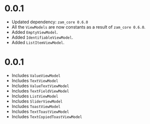 # 0.0.1
- Updated dependency: `zam_core 0.6.0`
- All the `ViewModels` are now constants as a result of `zam_core 0.6.0`.
- Added `EmptyViewModel`.
- Added `IdentifiableViewModel`.
- Added `ListItemViewModel`.

# 0.0.1
- Includes `ValueViewModel`
- Includes `TextViewModel`
- Includes `ValueTextViewModel`
- Includes `TextFieldViewModel`
- Includes `ListViewModel`
- Includes `SliderViewModel`
- Includes `ToastViewModel`
- Includes `TextToastViewModel`
- Includes `TextCopiedToastViewModel`
